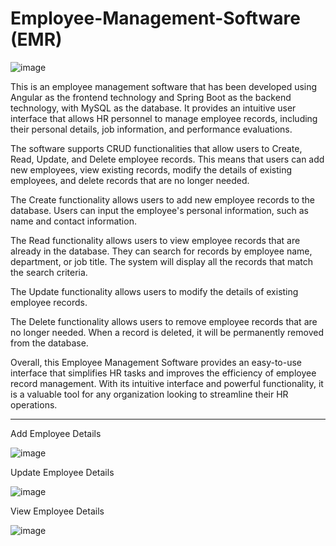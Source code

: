 # Employee-Management-Software (EMR)


![image](https://user-images.githubusercontent.com/65240809/232324380-87d47edc-d13a-4f2c-a1cf-d5fcdb44edd5.png)

This is an employee management software that has been developed using Angular as the frontend technology and Spring Boot as the backend technology, with MySQL as the database. It provides an intuitive user interface that allows HR personnel to manage employee records, including their personal details, job information, and performance evaluations.

The software supports CRUD functionalities that allow users to Create, Read, Update, and Delete employee records. This means that users can add new employees, view existing records, modify the details of existing employees, and delete records that are no longer needed.

The Create functionality allows users to add new employee records to the database. Users can input the employee's personal information, such as name and contact information. 

The Read functionality allows users to view employee records that are already in the database. They can search for records by employee name, department, or job title. The system will display all the records that match the search criteria.

The Update functionality allows users to modify the details of existing employee records.

The Delete functionality allows users to remove employee records that are no longer needed. When a record is deleted, it will be permanently removed from the database.

Overall, this Employee Management Software provides an easy-to-use interface that simplifies HR tasks and improves the efficiency of employee record management. With its intuitive interface and powerful functionality, it is a valuable tool for any organization looking to streamline their HR operations.

-------------------------------------------------------------------------------------------------------------------------------------------------------------------
Add Employee Details

![image](https://user-images.githubusercontent.com/65240809/232324452-763636c4-465b-43e5-b955-0d5e77c47f7e.png)


Update Employee Details

![image](https://user-images.githubusercontent.com/65240809/232324555-70eaa52c-d7a5-453f-a000-ce68efa3e34e.png)

View Employee Details

![image](https://user-images.githubusercontent.com/65240809/232324581-5aeca25e-ed06-4669-a7ce-2d7dd517954e.png)




